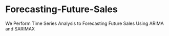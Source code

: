 # Forecasting-Future-Sales
We Perform Time Series Analysis to Forecasting Future Sales Using ARIMA and SARIMAX
